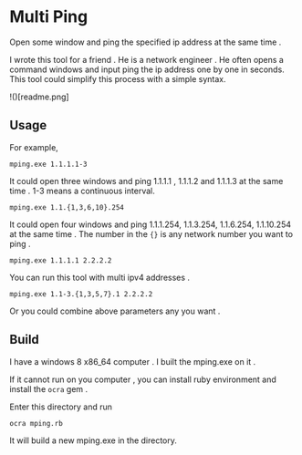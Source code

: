# Multi Ping

Open some window and ping the specified ip address at the same time .

I wrote this tool for a friend . He is a network engineer . He often opens a command windows and input ping the ip address one by one in seconds. This tool could simplify this process with a simple syntax.

!()[readme.png]

## Usage

For example,

```
mping.exe 1.1.1.1-3
```

It could open three windows and ping 1.1.1.1 , 1.1.1.2 and 1.1.1.3 at the same time . 1-3 means a continuous interval.

```
mping.exe 1.1.{1,3,6,10}.254
```

It could open four windows and ping 1.1.1.254, 1.1.3.254, 1.1.6.254, 1.1.10.254 at the same time . The number in the `{}` is any network number you want to ping .

```
mping.exe 1.1.1.1 2.2.2.2
```

You can run this tool with multi ipv4 addresses .

```
mping.exe 1.1-3.{1,3,5,7}.1 2.2.2.2
```

Or you could combine above parameters any you want .

## Build
I have a  windows 8 x86_64 computer . I built the mping.exe on it .

If it cannot run on you computer , you can install ruby environment
 and install the `ocra` gem .

Enter this directory and run

```
ocra mping.rb
```

It will build a new mping.exe in the directory.
